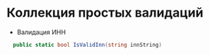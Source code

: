 # Коллекция простых валидаций
- Валидация ИНН
```csharp
  public static bool IsValidInn(string innString)
  ```
